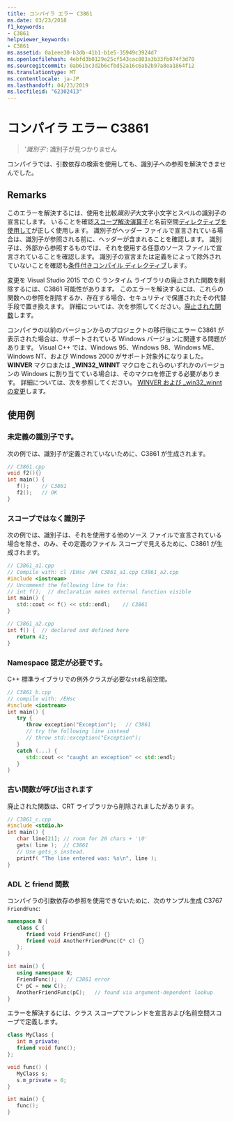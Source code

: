 ```yaml
---
title: コンパイラ エラー C3861
ms.date: 03/23/2018
f1_keywords:
- C3861
helpviewer_keywords:
- C3861
ms.assetid: 0a1eee30-b3db-41b1-b1e5-35949c3924d7
ms.openlocfilehash: 4ebfd3b0129e25cf543cac803a3b33fb074f3d70
ms.sourcegitcommit: 0ab61bc3d2b6cfbd52a16c6ab2b97a8ea1864f12
ms.translationtype: MT
ms.contentlocale: ja-JP
ms.lasthandoff: 04/23/2019
ms.locfileid: "62302413"
---
```

# <a name="compiler-error-c3861"></a>コンパイラ エラー C3861

> '*識別子*': 識別子が見つかりません

コンパイラでは、引数依存の検索を使用しても、識別子への参照を解決できませんでした。

## <a name="remarks"></a>Remarks

このエラーを解決するには、使用を比較*識別子*大文字小文字とスペルの識別子の宣言にします。 いることを確認[スコープ解決演算子](../../cpp/scope-resolution-operator.md)と名前空間[ディレクティブを使用して](../../cpp/namespaces-cpp.md#using_directives)が正しく使用します。 識別子がヘッダー ファイルで宣言されている場合は、識別子が参照される前に、ヘッダーが含まれることを確認します。 識別子は、外部から参照するものでは、それを使用する任意のソース ファイルで宣言されていることを確認します。 識別子の宣言または定義をによって除外されていないことを確認も[条件付きコンパイル ディレクティブ](../../preprocessor/hash-if-hash-elif-hash-else-and-hash-endif-directives-c-cpp.md)します。

変更を Visual Studio 2015 での C ランタイム ライブラリの廃止された関数を削除するには、C3861 可能性があります。 このエラーを解決するには、これらの関数への参照を削除するか、存在する場合、セキュリティで保護されたその代替手段で置き換えます。 詳細については、次を参照してください。[廃止された関数](../../c-runtime-library/obsolete-functions.md)します。

コンパイラの以前のバージョンからのプロジェクトの移行後にエラー C3861 が表示された場合は、サポートされている Windows バージョンに関連する問題があります。 Visual C++ では、Windows 95、Windows 98、Windows ME、Windows NT、および Windows 2000 がサポート対象外になりました。 **WINVER** マクロまたは **_WIN32_WINNT** マクロをこれらのいずれかのバージョンの Windows に割り当てている場合は、そのマクロを修正する必要があります。 詳細については、次を参照してください。 [WINVER および _win32_winnt の変更](../../porting/modifying-winver-and-win32-winnt.md)します。

## <a name="examples"></a>使用例

### <a name="undefined-identifier"></a>未定義の識別子です。

次の例では、識別子が定義されていないために、C3861 が生成されます。

```cpp
// C3861.cpp
void f2(){}
int main() {
   f();    // C3861
   f2();   // OK
}
```

### <a name="identifier-not-in-scope"></a>スコープではなく識別子

次の例では、識別子は、それを使用する他のソース ファイルで宣言されている場合を除き、のみ、その定義のファイル スコープで見えるために、C3861 が生成されます。

```cpp
// C3861_a1.cpp
// Compile with: cl /EHsc /W4 C3861_a1.cpp C3861_a2.cpp
#include <iostream>
// Uncomment the following line to fix:
// int f();  // declaration makes external function visible
int main() {
   std::cout << f() << std::endl;    // C3861
}
```

```cpp
// C3861_a2.cpp
int f() {  // declared and defined here
   return 42;
}
```

### <a name="namespace-qualification-required"></a>Namespace 認定が必要です。

C++ 標準ライブラリでの例外クラスが必要な`std`名前空間。

```cpp
// C3861_b.cpp
// compile with: /EHsc
#include <iostream>
int main() {
   try {
      throw exception("Exception");   // C3861
      // try the following line instead
      // throw std::exception("Exception");
   }
   catch (...) {
      std::cout << "caught an exception" << std::endl;
   }
}
```

### <a name="obsolete-function-called"></a>古い関数が呼び出されます

廃止された関数は、CRT ライブラリから削除されましたがあります。

```cpp
// C3861_c.cpp
#include <stdio.h>
int main() {
   char line[21]; // room for 20 chars + '\0'
   gets( line );  // C3861
   // Use gets_s instead.
   printf( "The line entered was: %s\n", line );
}
```

### <a name="adl-and-friend-functions"></a>ADL と friend 関数

コンパイラの引数依存の参照を使用できないために、次のサンプル生成 C3767 `FriendFunc`:

```cpp
namespace N {
   class C {
      friend void FriendFunc() {}
      friend void AnotherFriendFunc(C* c) {}
   };
}

int main() {
   using namespace N;
   FriendFunc();   // C3861 error
   C* pC = new C();
   AnotherFriendFunc(pC);   // found via argument-dependent lookup
}
```

エラーを解決するには、クラス スコープでフレンドを宣言および名前空間スコープで定義します。

```cpp
class MyClass {
   int m_private;
   friend void func();
};

void func() {
   MyClass s;
   s.m_private = 0;
}

int main() {
   func();
}
```
